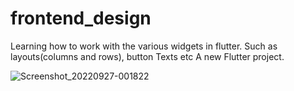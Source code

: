 # frontend_design
Learning how to work with the various widgets in flutter. Such as layouts(columns and rows), button Texts etc
A new Flutter project.


![Screenshot_20220927-001822](https://user-images.githubusercontent.com/35936360/192403261-05840973-8d89-4ee0-a572-5c4a24fc0823.jpg)
